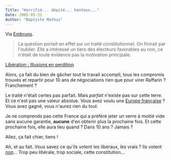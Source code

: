 ```yaml
---
Title: "Horrifié... dépité... honteux..."
Date: 2005-05-31
Author: "Baptiste Mathus"
---
```




Via [Embruns](http://embruns.net/logbook/2005/05/31.html#002474).

> La question portait en effet sur un traité constitutionnel. On
> finirait par l'oublier. Elle a intéressé un tiers des électeurs
> favorables au non, ce n'était de toute évidence pas la motivation
> principale.

[Libération : Illusions en
perdition](http://www.liberation.fr/page.php?Article=300310)

Alors, ça fait du bien de gâcher tout le travail accompli, tous les
compromis trouvés et repartir pour 10 ans de négociations rien que pour
virer Raffarin ? Franchement ?

Le traité n'était certes pas parfait. Mais *parfait* n'existe pas sur
cette terre. Et ce n'est pas une valeur absolue. Vous avez voulu une
[Europe
française](http://publiusleuropeen.typepad.com/publius/2005/05/illusions.html) ?
Vous avez gagné, vous n'aurez rien du tout.

Je ne comprends pas cette France qui a préféré jeter un verre à moitié
vide sans aucune garantie, **aucune** d'en obtenir plus la prochaine
fois. Et cette prochaine fois, elle aura lieu quand ? Dans 10 ans ?
Jamais ?

Allez, ça fait chier, tiens !

Ah, et au fait. Vous savez ce qu'ils votent les libéraux, les vrais ?
Ils votent [non](http://www.liberation.fr/page.php?Article=299582)...
Trop peu libérale, trop sociale, cette constitution...

